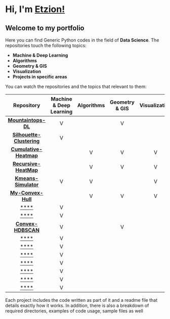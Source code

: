 # Hi, I'm [Etzion!](https://github.com/EtzionR)
## Welcome to my portfolio

Here you can find Generic Python codes in the field of **Data Science**. The repositories touch the following topics:
- **Machine & Deep Learning**
- **Algorithms**
- **Geometry & GIS**
- **Visualization**
- **Projects in specific areas**

You can watch the repositories and the topics that relevant to them:

| Repository | Machine & Deep Learning | Algorithms | Geometry & GIS | Visualization | Projects |
| :--------: | :---------------------: | :--------: | :------------: | :-----------: | :------: |
| [**Mountaintops-DL**](https://github.com/EtzionR/Finding-Mountaintops-using-DL) | V |  | V |  | V |
| [**Silhouette-Clustering**](https://github.com/EtzionR/Clustering-by-Silhouette) | V |  |  |  |  |
| [**Cumulative-Heatmap**](https://github.com/EtzionR/Cumulative-Heatmap-Calculation) |  | V | V | V |  |
| [**Recursive-HeatMap**](https://github.com/EtzionR/Recursive-HeatMap-Calculation) |  | V | V | V |  |
| [**Kmeans-Simulator**](https://github.com/EtzionR/Kmeans-Simulator) | V | V |  | V |  |
| [**My-Convex-Hull**](https://github.com/EtzionR/My-Convex-Hull) |  | V | V | V |  |
| [****]() | V |  |  |  |  |
| [****]() | V |  |  |  |  |
| [**Convex-HDBSCAN**](https://github.com/EtzionR/generate-Convex-Hull-SHP-from-HDBSCAN-clustering-probabilities) | V |  | V |  |  |
| [****]() | V |  |  |  |  |
| [****]() | V |  |  |  |  |
| [****]() | V |  |  |  |  |
| [****]() | V |  |  |  |  |
| [****]() | V |  |  |  |  |
| [****]() | V |  |  |  |  |
| [****]() | V |  |  |  |  |

Each project includes the code written as part of it and a readme file that details exactly how it works. In addition, there is also a breakdown of required directories, examples of code usage, sample files as well
